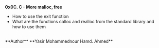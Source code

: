 **0x0C. C - More malloc, free**
* How to use the exit function
* What are the functions calloc and realloc from the standard library and how to use them
<br>
**Author**
**Yasir Mohammednour Hamd. Ahmed**
